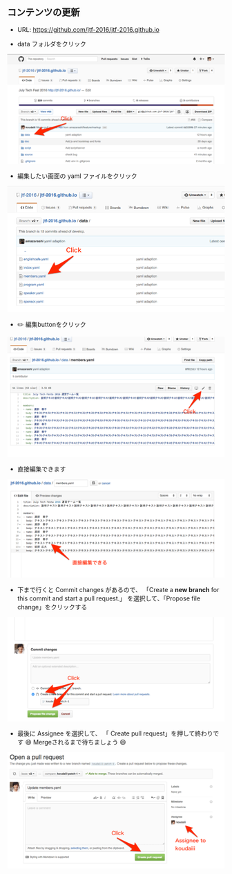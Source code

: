 ## コンテンツの更新

* URL: https://github.com/jtf-2016/jtf-2016.github.io

* data フォルダをクリック

![](images/cd.png)

* 編集したい画面の yaml ファイルをクリック

![](images/Select.png)

* :pencil2: 編集buttonをクリック

![](images/Click-Edit.png)

* 直接編集できます

![](images/Editing.png)

* 下まで行くと Commit changes があるので、 「Create a **new branch** for this commit and start a pull request.」 を選択して、「Propose file change」をクリックする

![](images/Propose.png)

* 最後に Assignee を選択して、 「 Create pull request」を押して終わりです :smile: Mergeされるまで待ちましょう :smile:

![](images/Comparing.png)
